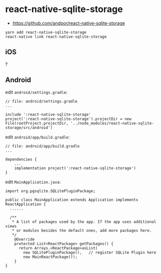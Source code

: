 # react-native-sqlite-storage #

* https://github.com/andpor/react-native-sqlite-storage

```
yarn add react-native-sqlite-storage
react-native link react-native-sqlite-storage
```


## iOS ##

?

## Android ##


edit `android/settings.gradle`:

```
// file: android/settings.gradle
...

include ':react-native-sqlite-storage'
project(':react-native-sqlite-storage').projectDir = new File(rootProject.projectDir, '../node_modules/react-native-sqlite-storage/src/android')
```

edit `android/app/build.gradle`:

```
// file: android/app/build.gradle
...

dependencies {
    ...
    implementation project(':react-native-sqlite-storage')
}
```


edit `MainApplication.java`:

```
import org.pgsqlite.SQLitePluginPackage;

public class MainApplication extends Application implements ReactApplication {
  ......

  /**
   * A list of packages used by the app. If the app uses additional views
   * or modules besides the default ones, add more packages here.
   */
    @Override
    protected List<ReactPackage> getPackages() {
      return Arrays.<ReactPackage>asList(
        new SQLitePluginPackage(),   // register SQLite Plugin here
        new MainReactPackage());
    }
}
```
